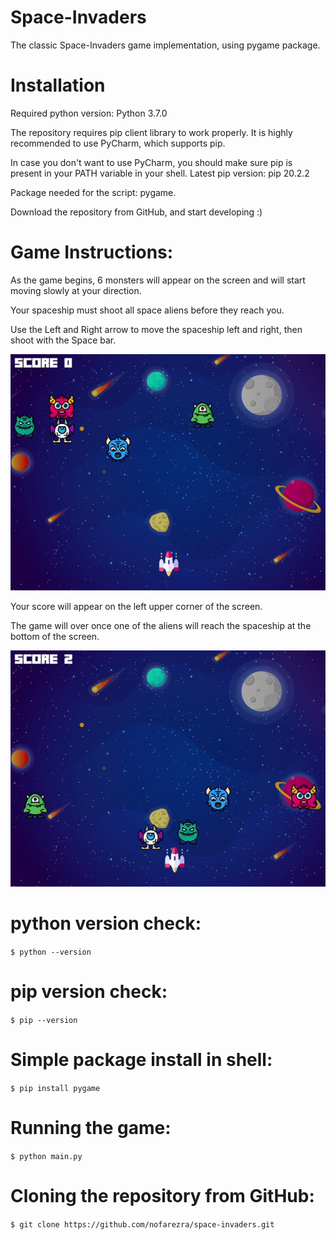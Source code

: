 Space-Invaders
===========

The classic Space-Invaders game implementation, using pygame package.

Installation
============

Required python version: Python 3.7.0

The repository requires pip client library to work properly.
It is highly recommended to use PyCharm, which supports pip.

In case you don't want to use PyCharm, you should make sure pip is present in your PATH variable in your shell.
Latest pip version: pip 20.2.2

Package needed for the script: pygame.

Download the repository from GitHub, and start developing :)

Game Instructions:
============

As the game begins, 6 monsters will appear on the screen and will start moving slowly at your direction.

Your spaceship must shoot all space aliens before they reach you.

Use the Left and Right arrow to move the spaceship left and right, then shoot with the Space bar. 

![SpaceInvaders](demo/shoot.gif)

Your score will appear on the left upper corner of the screen.

The game will over once one of the aliens will reach the spaceship at the bottom of the screen.
 
![SpaceInvaders](demo/gameover.gif)


python version check:
=============
``
$ python --version
``

pip version check:
=============
``
$ pip --version
``

Simple package install in shell:
=============
``
$ pip install pygame
``

Running the game:
=============
``
$ python main.py
``

Cloning the repository from GitHub:
=============
``
$ git clone https://github.com/nofarezra/space-invaders.git
``